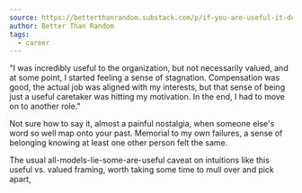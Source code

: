 ```yaml
---
source: https://betterthanrandom.substack.com/p/if-you-are-useful-it-doesnt-mean
author: Better Than Random
tags:
  - career
---
```

"I was incredibly useful to the organization, but not necessarily valued, and at some point, I started feeling a sense of stagnation. Compensation was good, the actual job was aligned with my interests, but that sense of being just a useful caretaker was hitting my motivation. In the end, I had to move on to another role."

Not sure how to say it, almost a painful nostalgia, when someone else's word so well map onto your past. Memorial to my own failures, a sense of belonging knowing at least one other person felt the same.

The usual all-models-lie-some-are-useful caveat on intuitions like this useful vs. valued framing, worth taking some time to mull over and pick apart, 